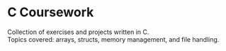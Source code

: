 # C Coursework
Collection of exercises and projects written in C.  
Topics covered: arrays, structs, memory management, and file handling.
